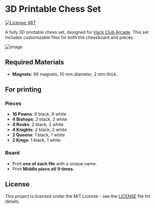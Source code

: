 # 3D Printable Chess Set

[![License: MIT](https://img.shields.io/badge/License-MIT-green.svg)](https://opensource.org/licenses/MIT)

A fully 3D printable chess set, designed for [Hack Club Arcade](https://hackclub.com/arcade/). This set includes customizable files for both the chessboard and pieces.

![image](https://cloud-in4bd0zcy-hack-club-bot.vercel.app/03dchess.png)


## Required Materials

- **Magnets:** 96 magnets, 10 mm diameter, 2 mm thick.

## For printing

### Pieces
- **16 Pawns**: 8 black, 8 white
- **4 Bishops**: 2 black, 2 white
- **4 Rooks**: 2 black, 2 white
- **4 Knights**: 2 black, 2 white
- **2 Queens**: 1 black, 1 white
- **2 Kings**: 1 black, 1 white

### Board
- Print **one of each file** with a unique name.
- Print **Middle piece.stl** **9 times**.

## License

This project is licensed under the MIT License - see the [LICENSE](LICENSE) file for details.
